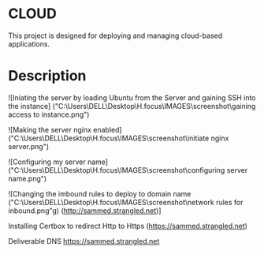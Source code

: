 # CLOUD
This project is designed for deploying and managing cloud-based applications.


# Description
![Iniating the server by loading Ubuntu from the Server and gaining SSH into the instance] ("C:\Users\DELL\Desktop\H.focus\IMAGES\screenshot\gaining access to instance.png")



![Making the server nginx enabled]  ("C:\Users\DELL\Desktop\H.focus\IMAGES\screenshot\initiate nginx server.png")



![Configuring my server name]    ("C:\Users\DELL\Desktop\H.focus\IMAGES\screenshot\configuring server name.png")







![Changing the imbound rules to deploy to domain name ("C:\Users\DELL\Desktop\H.focus\IMAGES\screenshot\network rules for inbound.png"g)
(http://sammed.strangled.net)]


Installing Certbox to redirect Http to Https
(https://sammed.strangled.net)


Deliverable DNS https://sammed.strangled.net
